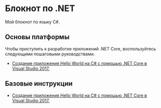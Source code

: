 # <a name="dot-net-notebook"></a>Блокнот по .NET

Мой блокнот по языку C#.

## <a name="platform"></a>Основы платформы

Чтобы приступить к разработке приложений .NET Core, воспользуйтесь следующими пошаговыми руководствами.
* [Создание приложения Hello World на C# с помощью .NET Core в Visual Studio 2017.](./tutorials/with-visual-studio.md)

## <a name="windowstabwindows"></a>Базовые инструкции

* [Создание приложения Hello World на C# с помощью .NET Core в Visual Studio 2017.](./tutorials/with-visual-studio.md)
